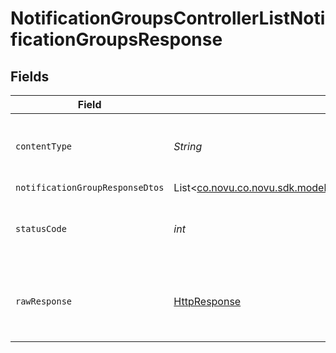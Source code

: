 # NotificationGroupsControllerListNotificationGroupsResponse


## Fields

| Field                                                                                                                               | Type                                                                                                                                | Required                                                                                                                            | Description                                                                                                                         |
| ----------------------------------------------------------------------------------------------------------------------------------- | ----------------------------------------------------------------------------------------------------------------------------------- | ----------------------------------------------------------------------------------------------------------------------------------- | ----------------------------------------------------------------------------------------------------------------------------------- |
| `contentType`                                                                                                                       | *String*                                                                                                                            | :heavy_check_mark:                                                                                                                  | HTTP response content type for this operation                                                                                       |
| `notificationGroupResponseDtos`                                                                                                     | List<[co.novu.co.novu.sdk.models.components.NotificationGroupResponseDto](../../models/components/NotificationGroupResponseDto.md)> | :heavy_minus_sign:                                                                                                                  | Ok                                                                                                                                  |
| `statusCode`                                                                                                                        | *int*                                                                                                                               | :heavy_check_mark:                                                                                                                  | HTTP response status code for this operation                                                                                        |
| `rawResponse`                                                                                                                       | [HttpResponse<InputStream>](https://docs.oracle.com/en/java/javase/11/docs/api/java.net.http/java/net/http/HttpResponse.html)       | :heavy_check_mark:                                                                                                                  | Raw HTTP response; suitable for custom response parsing                                                                             |